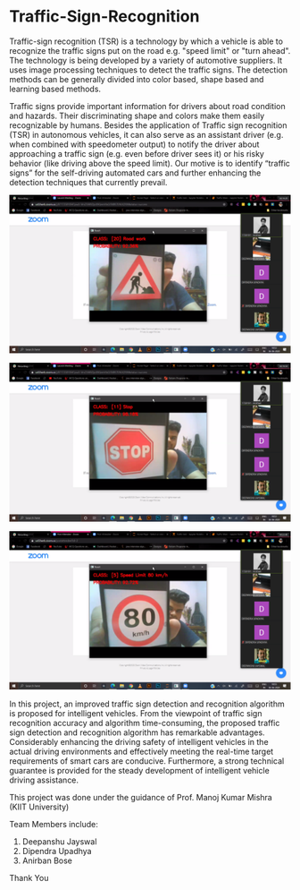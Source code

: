 # Traffic-Sign-Recognition
Traffic-sign recognition (TSR) is a technology by which a vehicle is able to recognize the traffic signs put on the road e.g. "speed limit" or "turn ahead". The technology is being developed by a variety of automotive suppliers. It uses image processing techniques to detect the traffic signs. The detection methods can be generally divided into color based, shape based and learning based methods.

Traffic signs provide important information for drivers about road condition and hazards. Their discriminating shape and colors make them easily recognizable by humans. Besides the application of Traffic sign recognition (TSR) in autonomous vehicles, it can also serve as an assistant driver (e.g. when combined with speedometer output) to notify the driver about approaching a traffic sign (e.g. even before driver sees it) or his risky behavior (like driving above the speed limit). Our motive is to identify “traffic signs” for the self-driving automated cars and further enhancing the detection techniques that currently prevail.

![RoadWorkImage](/Images/RoadWork_TSR.png)

![StopImage](/Images/Stop_TSR.png)

![80KmphImage](/Images/80Kmph_TSR.png)

In this project, an improved traffic sign detection and recognition algorithm is proposed for intelligent vehicles. From the viewpoint of traffic sign recognition accuracy and algorithm time-consuming, the proposed traffic sign detection and recognition algorithm has remarkable advantages. Considerably enhancing the driving safety of intelligent vehicles in the actual driving environments and effectively meeting the real-time target requirements of smart cars are conducive. Furthermore, a strong technical guarantee is provided for the steady development of intelligent vehicle driving assistance. 

This project was done under the guidance of Prof. Manoj Kumar Mishra (KIIT University)

Team Members include:
1. Deepanshu Jayswal
2. Dipendra Upadhya
3. Anirban Bose

Thank You
